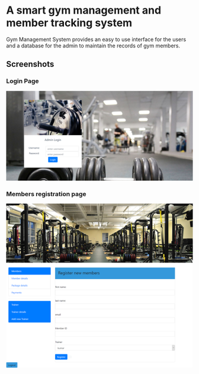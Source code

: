 # A smart gym management and member tracking system
Gym Management System provides an easy to use interface for the users and a database for the admin to maintain the records of gym members.

## Screenshots
### Login Page
![login page](/images/login.png)
### Members registration page
![Members registration page](/images/member.png)
